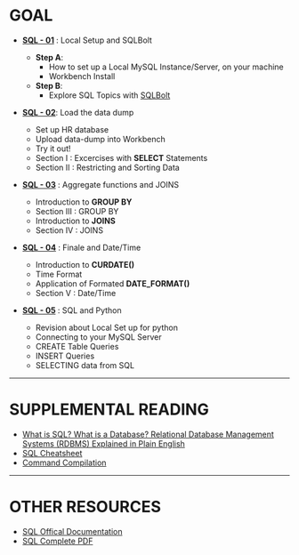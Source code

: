 # GOAL

- [**SQL - 01**](step%201-2%20SQL-01.md) : Local Setup and SQLBolt
  - **Step A**: 
    - How to set up a Local MySQL Instance/Server, on your machine
    - Workbench Install
  - **Step B**:
    - Explore SQL Topics with [SQLBolt](https://sqlbolt.com/)
    
- [**SQL - 02**](step%201-2%20SQL-02.md): Load the data dump
  - Set up HR database
  - Upload data-dump into Workbench
  - Try it out!
  - Section I : Excercises with **SELECT** Statements
  - Section II : Restricting and Sorting Data
  
 - [**SQL - 03**](step%201-2%20SQL-03.md) : Aggregate functions and JOINS
    - Introduction to **GROUP BY**
    - Section III : GROUP BY
    - Introduction to **JOINS**
    - Section IV : JOINS
    
 - [**SQL - 04**](step%201-2%20SQL-04.md) : Finale and Date/Time
    - Introduction to **CURDATE()**
    - Time Format 
    - Application of Formated **DATE_FORMAT()**
    - Section V : Date/Time
    
 - [**SQL - 05**](step%201-2%20SQL-05.ipynb) : SQL and Python
    - Revision about Local Set up for python 
    - Connecting to your MySQL Server
    - CREATE Table Queries
    - INSERT Queries
    - SELECTING data from SQL

***
# SUPPLEMENTAL READING

- [What is SQL? What is a Database? Relational Database Management Systems (RDBMS) Explained in Plain English](https://www.freecodecamp.org/news/sql-and-databases-explained-in-plain-english/)
- [SQL Cheatsheet](https://www.sqltutorial.org/sql-cheat-sheet/)
- [Command Compilation](https://www.postgresql.org/docs/9.3/sql.html)



***

# OTHER RESOURCES

- [SQL Offical Documentation](https://dev.mysql.com/doc/)
- [SQL Complete PDF](https://www.hcoe.edu.np/uploads/attachments/r96oytechsacgzi4.pdf)

